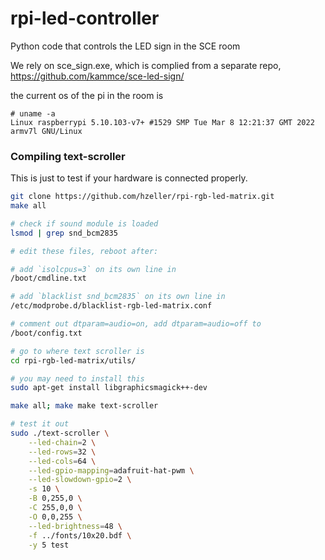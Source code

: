 # rpi-led-controller
Python code that controls the LED sign in the SCE room

We rely on sce_sign.exe, which is complied from a separate repo,
 https://github.com/kammce/sce-led-sign/

the current os of the pi in the room is
```
# uname -a
Linux raspberrypi 5.10.103-v7+ #1529 SMP Tue Mar 8 12:21:37 GMT 2022 armv7l GNU/Linux
```

### Compiling text-scroller
This is just to test if your hardware is connected properly.

```sh
git clone https://github.com/hzeller/rpi-rgb-led-matrix.git
make all

# check if sound module is loaded
lsmod | grep snd_bcm2835

# edit these files, reboot after:

# add `isolcpus=3` on its own line in
/boot/cmdline.txt

# add `blacklist snd_bcm2835` on its own line in
/etc/modprobe.d/blacklist-rgb-led-matrix.conf

# comment out dtparam=audio=on, add dtparam=audio=off to
/boot/config.txt

# go to where text scroller is
cd rpi-rgb-led-matrix/utils/

# you may need to install this
sudo apt-get install libgraphicsmagick++-dev

make all; make make text-scroller

# test it out
sudo ./text-scroller \
    --led-chain=2 \
    --led-rows=32 \
    --led-cols=64 \
    --led-gpio-mapping=adafruit-hat-pwm \
    --led-slowdown-gpio=2 \
    -s 10 \
    -B 0,255,0 \
    -C 255,0,0 \
    -O 0,0,255 \
    --led-brightness=48 \
    -f ../fonts/10x20.bdf \
    -y 5 test
```

